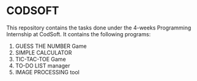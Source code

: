 # CODSOFT
This repository contains the tasks done under the 4-weeks Programming Internship at CodSoft.
It contains the following programs:
1. GUESS THE NUMBER Game
2. SIMPLE CALCULATOR
3. TIC-TAC-TOE Game
4. TO-DO LIST manager
5. IMAGE PROCESSING tool
